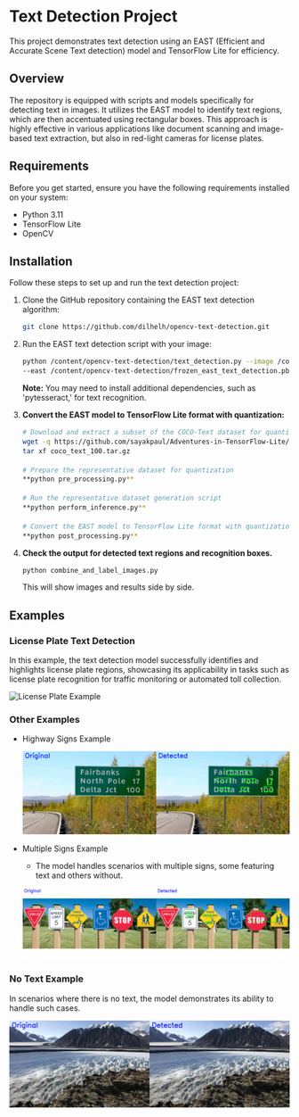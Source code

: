 # Text Detection Project

This project demonstrates text detection using an EAST (Efficient and Accurate Scene Text detection) model and TensorFlow Lite for efficiency.

## Overview

The repository is equipped with scripts and models specifically for detecting text in images. It utilizes the EAST model to identify text regions, which are then accentuated using rectangular boxes. This approach is highly effective in various applications like document scanning and image-based text extraction, but also in red-light cameras for license plates.

## Requirements

Before you get started, ensure you have the following requirements installed on your system:

- Python 3.11
- TensorFlow Lite
- OpenCV

## Installation

Follow these steps to set up and run the text detection project:

1. Clone the GitHub repository containing the EAST text detection algorithm:

    ```bash
    git clone https://github.com/dilhelh/opencv-text-detection.git
    ```

2. Run the EAST text detection script with your image:

    ```bash
    python /content/opencv-text-detection/text_detection.py --image /content/opencv-text-detection/images/sign.jpg \
	--east /content/opencv-text-detection/frozen_east_text_detection.pb
    ```

    **Note:** You may need to install additional dependencies, such as 'pytesseract,' for text recognition.

3. **Convert the EAST model to TensorFlow Lite format with quantization:**

    ```bash
    # Download and extract a subset of the COCO-Text dataset for quantization
    wget -q https://github.com/sayakpaul/Adventures-in-TensorFlow-Lite/releases/download/v0.11.0/coco_text_100.tar.gz
    tar xf coco_text_100.tar.gz

    # Prepare the representative dataset for quantization
    **python pre_processing.py**

    # Run the representative dataset generation script
    **python perform_inference.py**

    # Convert the EAST model to TensorFlow Lite format with quantization
    **python post_processing.py**
    ```

4. **Check the output for detected text regions and recognition boxes.**

    ```bash
    python combine_and_label_images.py
    ```

    This will show images and results side by side.

## Examples

### License Plate Text Detection

In this example, the text detection model successfully identifies and highlights license plate regions, showcasing its applicability in tasks such as license plate recognition for traffic monitoring or automated toll collection.

![License Plate Example](license_plate_example.png)

### Other Examples

- Highway Signs Example

  ![Highway Signs](highway_example.png)

- Multiple Signs Example
  - The model handles scenarios with multiple signs, some featuring text and others without.

  ![Signs Example](signs_example.png)

### No Text Example

In scenarios where there is no text, the model demonstrates its ability to handle such cases.

![No Text Example](no_text_example.png)

